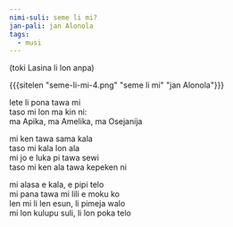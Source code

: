 ```yaml
---
nimi-suli: seme li mi?
jan-pali: jan Alonola
tags:
  - musi
---
```

(toki Lasina li lon anpa)

{{{sitelen "seme-li-mi-4.png" "seme li mi" "jan Alonola"}}}

lete li pona tawa mi  
taso mi lon ma kin ni:  
ma Apika, ma Amelika, ma Osejanija  

mi ken tawa sama kala  
taso mi kala lon ala  
mi jo e luka pi tawa sewi  
taso mi ken ala tawa kepeken ni  

mi alasa e kala, e pipi telo  
mi pana tawa mi lili e moku ko  
len mi li len esun, li pimeja walo  
mi lon kulupu suli, li lon poka telo  
